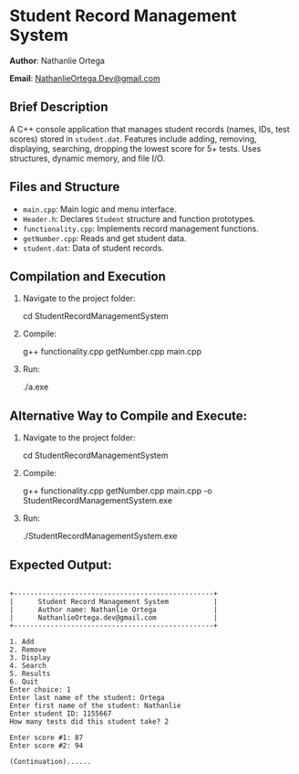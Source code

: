 # Student Record Management System

**Author**: Nathanlie Ortega


**Email**: NathanlieOrtega.Dev@gmail.com

## Brief Description
A C++ console application that manages student records (names, IDs, test scores) stored in `student.dat`. Features include adding, removing, displaying, searching, dropping the lowest score for 5+ tests. Uses structures, dynamic memory, and file I/O.

## Files and Structure
- `main.cpp`: Main logic and menu interface.
- `Header.h`: Declares `Student` structure and function prototypes.
- `functionality.cpp`: Implements record management functions.
- `getNumber.cpp`: Reads and get student data.
- `student.dat`: Data of student records.

## Compilation and Execution
1. Navigate to the project folder:

   cd StudentRecordManagementSystem

2. Compile:

    g++ functionality.cpp getNumber.cpp main.cpp

3. Run:

    ./a.exe


## Alternative Way to Compile and Execute:

1. Navigate to the project folder:

   cd StudentRecordManagementSystem

2. Compile:

    g++ functionality.cpp getNumber.cpp main.cpp -o StudentRecordManagementSystem.exe


3. Run:

    ./StudentRecordManagementSystem.exe


## Expected Output:
``````````````````````````````````````````````````````

+-------------------------------------------------+
|      Student Record Management System           |
|      Author name: Nathanlie Ortega              |
|      NathanlieOrtega.dev@gmail.com              |
+-------------------------------------------------+

1. Add
2. Remove
3. Display
4. Search
5. Results
6. Quit
Enter choice: 1
Enter last name of the student: Ortega 
Enter first name of the student: Nathanlie
Enter student ID: 1155667
How many tests did this student take? 2

Enter score #1: 87
Enter score #2: 94

(Continuation)......

````````````````````````````````````````````````````````
